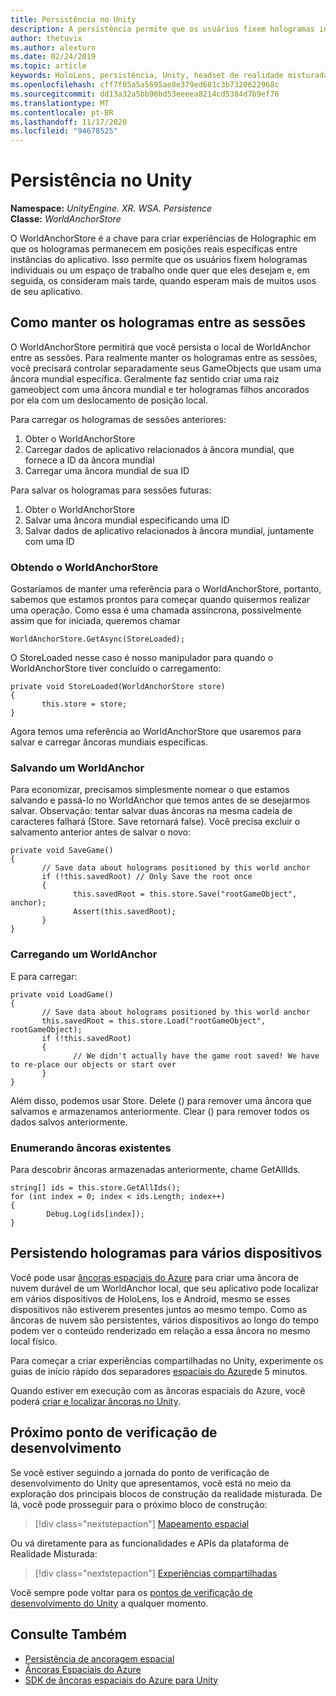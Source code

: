 ```yaml
---
title: Persistência no Unity
description: A persistência permite que os usuários fixem hologramas individuais ou um espaço de trabalho onde quer que eles o desejam e, em seguida, os encontrem mais tarde, quando esperam muitos usos de seu aplicativo.
author: thetuvix
ms.author: alexturn
ms.date: 02/24/2019
ms.topic: article
keywords: HoloLens, persistência, Unity, headset de realidade misturada, headset de realidade mista do Windows, headset da realidade virtual
ms.openlocfilehash: cff7f05a5a5695ae8e379ed681c3b7320622968c
ms.sourcegitcommit: dd13a32a5bb90bd53eeeea8214cd5384d7b9ef76
ms.translationtype: MT
ms.contentlocale: pt-BR
ms.lasthandoff: 11/17/2020
ms.locfileid: "94678525"
---
```

# <a name="persistence-in-unity"></a>Persistência no Unity

**Namespace:** *UnityEngine. XR. WSA. Persistence*<br>
**Classe:** *WorldAnchorStore*

O WorldAnchorStore é a chave para criar experiências de Holographic em que os hologramas permanecem em posições reais específicas entre instâncias do aplicativo. Isso permite que os usuários fixem hologramas individuais ou um espaço de trabalho onde quer que eles desejam e, em seguida, os consideram mais tarde, quando esperam mais de muitos usos de seu aplicativo.

## <a name="how-to-persist-holograms-across-sessions"></a>Como manter os hologramas entre as sessões

O WorldAnchorStore permitirá que você persista o local de WorldAnchor entre as sessões. Para realmente manter os hologramas entre as sessões, você precisará controlar separadamente seus GameObjects que usam uma âncora mundial específica. Geralmente faz sentido criar uma raiz gameobject com uma âncora mundial e ter hologramas filhos ancorados por ela com um deslocamento de posição local.

Para carregar os hologramas de sessões anteriores:
1. Obter o WorldAnchorStore
2. Carregar dados de aplicativo relacionados à âncora mundial, que fornece a ID da âncora mundial
3. Carregar uma âncora mundial de sua ID

Para salvar os hologramas para sessões futuras:
1. Obter o WorldAnchorStore
2. Salvar uma âncora mundial especificando uma ID
3. Salvar dados de aplicativo relacionados à âncora mundial, juntamente com uma ID

### <a name="getting-the-worldanchorstore"></a>Obtendo o WorldAnchorStore

Gostaríamos de manter uma referência para o WorldAnchorStore, portanto, sabemos que estamos prontos para começar quando quisermos realizar uma operação. Como essa é uma chamada assíncrona, possivelmente assim que for iniciada, queremos chamar

```
WorldAnchorStore.GetAsync(StoreLoaded);
```

O StoreLoaded nesse caso é nosso manipulador para quando o WorldAnchorStore tiver concluído o carregamento:

```
private void StoreLoaded(WorldAnchorStore store)
{
       this.store = store;
}
```

Agora temos uma referência ao WorldAnchorStore que usaremos para salvar e carregar âncoras mundiais específicas.

### <a name="saving-a-worldanchor"></a>Salvando um WorldAnchor

Para economizar, precisamos simplesmente nomear o que estamos salvando e passá-lo no WorldAnchor que temos antes de se desejarmos salvar. Observação: tentar salvar duas âncoras na mesma cadeia de caracteres falhará (Store. Save retornará false). Você precisa excluir o salvamento anterior antes de salvar o novo:

```
private void SaveGame()
{
       // Save data about holograms positioned by this world anchor
       if (!this.savedRoot) // Only Save the root once
       {
              this.savedRoot = this.store.Save("rootGameObject", anchor);
              Assert(this.savedRoot);
       }
}
```

### <a name="loading-a-worldanchor"></a>Carregando um WorldAnchor

E para carregar:

```
private void LoadGame()
{
       // Save data about holograms positioned by this world anchor
       this.savedRoot = this.store.Load("rootGameObject", rootGameObject);
       if (!this.savedRoot)
       {
              // We didn't actually have the game root saved! We have to re-place our objects or start over
       }
}
```

Além disso, podemos usar Store. Delete () para remover uma âncora que salvamos e armazenamos anteriormente. Clear () para remover todos os dados salvos anteriormente.

### <a name="enumerating-existing-anchors"></a>Enumerando âncoras existentes

Para descobrir âncoras armazenadas anteriormente, chame GetAllIds.

```
string[] ids = this.store.GetAllIds();
for (int index = 0; index < ids.Length; index++)
{
        Debug.Log(ids[index]);
}
```

## <a name="persisting-holograms-for-multiple-devices"></a>Persistendo hologramas para vários dispositivos

Você pode usar <a href="https://docs.microsoft.com/azure/spatial-anchors/overview" target="_blank">âncoras espaciais do Azure</a> para criar uma âncora de nuvem durável de um WorldAnchor local, que seu aplicativo pode localizar em vários dispositivos de HoloLens, Ios e Android, mesmo se esses dispositivos não estiverem presentes juntos ao mesmo tempo.  Como as âncoras de nuvem são persistentes, vários dispositivos ao longo do tempo podem ver o conteúdo renderizado em relação a essa âncora no mesmo local físico.

Para começar a criar experiências compartilhadas no Unity, experimente os guias de início rápido dos separadores <a href="https://docs.microsoft.com/azure/spatial-anchors/unity-overview" target="_blank">espaciais do Azure</a>de 5 minutos.

Quando estiver em execução com as âncoras espaciais do Azure, você poderá <a href="https://docs.microsoft.com/azure/spatial-anchors/concepts/create-locate-anchors-unity" target="_blank">criar e localizar âncoras no Unity</a>.

## <a name="next-development-checkpoint"></a>Próximo ponto de verificação de desenvolvimento

Se você estiver seguindo a jornada do ponto de verificação de desenvolvimento do Unity que apresentamos, você está no meio da exploração dos principais blocos de construção da realidade misturada. De lá, você pode prosseguir para o próximo bloco de construção:

> [!div class="nextstepaction"]
> [Mapeamento espacial](spatial-mapping-in-unity.md)

Ou vá diretamente para as funcionalidades e APIs da plataforma de Realidade Misturada:

> [!div class="nextstepaction"]
> [Experiências compartilhadas](shared-experiences-in-unity.md)

Você sempre pode voltar para os [pontos de verificação de desenvolvimento do Unity](unity-development-overview.md#2-core-building-blocks) a qualquer momento.

## <a name="see-also"></a>Consulte Também
* [Persistência de ancoragem espacial](../../design/coordinate-systems.md#spatial-anchor-persistence)
* <a href="https://docs.microsoft.com/azure/spatial-anchors" target="_blank">Âncoras Espaciais do Azure</a>
* <a href="https://docs.microsoft.com/dotnet/api/Microsoft.Azure.SpatialAnchors" target="_blank">SDK de âncoras espaciais do Azure para Unity</a>
